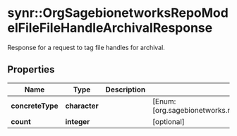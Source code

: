 # synr::OrgSagebionetworksRepoModelFileFileHandleArchivalResponse

Response for a request to tag file handles for archival.

## Properties
Name | Type | Description | Notes
------------ | ------------- | ------------- | -------------
**concreteType** | **character** |  | [Enum: [org.sagebionetworks.repo.model.file.FileHandleArchivalResponse]] 
**count** | **integer** |  | [optional] 


